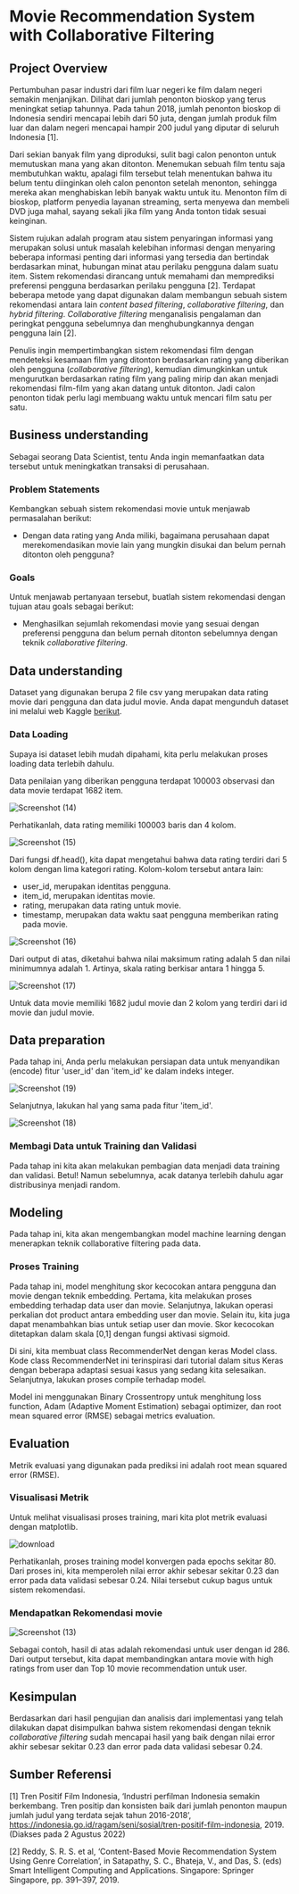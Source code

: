 # **Movie Recommendation System with Collaborative Filtering**

## **Project Overview**

Pertumbuhan pasar industri dari film luar negeri ke film dalam negeri semakin menjanjikan. Dilihat dari  jumlah penonton bioskop yang terus meningkat setiap tahunnya. Pada tahun 2018, jumlah penonton bioskop di Indonesia sendiri mencapai lebih dari 50 juta, dengan jumlah produk film luar dan dalam negeri mencapai hampir 200 judul  yang diputar di seluruh Indonesia [1].

Dari sekian banyak film yang diproduksi, sulit bagi calon penonton untuk memutuskan mana yang akan ditonton. Menemukan sebuah film tentu saja membutuhkan waktu, apalagi film tersebut telah menentukan bahwa itu  belum tentu diinginkan oleh calon penonton setelah menonton, sehingga mereka akan menghabiskan  lebih banyak waktu untuk itu. Menonton film di bioskop, platform penyedia layanan streaming, serta menyewa dan membeli DVD juga mahal, sayang sekali jika film yang Anda tonton tidak sesuai keinginan.

Sistem rujukan adalah program atau sistem penyaringan informasi yang merupakan solusi untuk masalah kelebihan informasi dengan  menyaring beberapa informasi penting dari  informasi yang tersedia dan bertindak berdasarkan minat, hubungan minat atau perilaku pengguna dalam suatu item. Sistem rekomendasi dirancang untuk memahami dan memprediksi preferensi pengguna berdasarkan perilaku pengguna [2]. Terdapat beberapa     metode yang dapat digunakan dalam membangun sebuah sistem rekomendasi antara lain *content based filtering*, *collaborative filtering*, dan *hybrid filtering*. *Collaborative filtering* menganalisis pengalaman dan peringkat pengguna sebelumnya dan menghubungkannya dengan pengguna lain [2].

Penulis ingin mempertimbangkan sistem rekomendasi film dengan mendeteksi kesamaan film yang ditonton berdasarkan rating yang diberikan oleh pengguna (*collaborative filtering*), kemudian dimungkinkan untuk mengurutkan berdasarkan rating film yang paling mirip dan akan menjadi rekomendasi film-film yang akan datang untuk ditonton. Jadi calon penonton tidak perlu lagi membuang waktu untuk mencari film satu per satu.

## **Business understanding**

Sebagai seorang Data Scientist, tentu Anda ingin memanfaatkan data tersebut untuk meningkatkan transaksi di perusahaan. 

### Problem Statements
Kembangkan sebuah sistem rekomendasi movie untuk menjawab permasalahan berikut:
*   Dengan data rating yang Anda miliki, bagaimana perusahaan dapat merekomendasikan movie lain yang mungkin disukai dan belum pernah ditonton oleh pengguna?  

### Goals
Untuk  menjawab pertanyaan tersebut, buatlah sistem rekomendasi dengan tujuan atau goals sebagai berikut:
*   Menghasilkan sejumlah rekomendasi movie yang sesuai dengan preferensi pengguna dan belum pernah ditonton sebelumnya dengan teknik *collaborative filtering*.

## **Data understanding**

Dataset yang digunakan berupa 2 file csv yang merupakan data rating movie dari pengguna dan data judul movie. Anda dapat mengunduh dataset ini melalui web Kaggle [berikut](https://www.kaggle.com/datasets/dev0914sharma/dataset).

### Data Loading

Supaya isi dataset lebih mudah dipahami, kita perlu melakukan proses loading data terlebih dahulu.

Data penilaian yang diberikan pengguna terdapat 100003 observasi dan data movie terdapat 1682 item.

![Screenshot (14)](https://user-images.githubusercontent.com/70586158/182511650-81316f63-af24-4b08-a2d3-0bf597bed1e3.png)

Perhatikanlah, data rating memiliki 100003 baris dan 4 kolom.

![Screenshot (15)](https://user-images.githubusercontent.com/70586158/182511783-4d80a7cb-8e66-4a99-a40e-40624ce3a41b.png)

Dari fungsi df.head(), kita dapat mengetahui bahwa data rating terdiri dari 5 kolom dengan lima kategori rating. Kolom-kolom tersebut antara lain:

* user_id, merupakan identitas pengguna.
* item_id, merupakan identitas movie.
* rating, merupakan data rating untuk movie.
* timestamp, merupakan data waktu saat pengguna memberikan rating pada movie.

![Screenshot (16)](https://user-images.githubusercontent.com/70586158/182511954-7574f3ca-b4a9-483b-8f69-5e345bdeed05.png)

Dari output di atas, diketahui bahwa nilai maksimum rating adalah 5 dan nilai minimumnya adalah 1. Artinya, skala rating berkisar antara 1 hingga 5. 

![Screenshot (17)](https://user-images.githubusercontent.com/70586158/182512995-0dfae968-f151-42fb-a926-6f101b1a03a3.png)

Untuk data movie memiliki 1682 judul movie dan 2 kolom yang terdiri dari id movie dan judul movie.

## **Data preparation**

Pada tahap ini, Anda perlu melakukan persiapan data untuk menyandikan (encode) fitur 'user_id' dan 'item_id' ke dalam indeks integer.

![Screenshot (19)](https://user-images.githubusercontent.com/70586158/182513318-8a88d32c-a4bc-4f05-b582-bca109446a60.png)

Selanjutnya, lakukan hal yang sama pada fitur 'item_id'.

![Screenshot (18)](https://user-images.githubusercontent.com/70586158/182513189-df665a02-db93-4941-87d2-5cb5ed028e3d.png)

### Membagi Data untuk Training dan Validasi

Pada tahap ini kita akan melakukan pembagian data menjadi data training dan validasi. Betul! Namun sebelumnya, acak datanya terlebih dahulu agar distribusinya menjadi random.

## **Modeling**

Pada tahap ini, kita akan mengembangkan model machine learning dengan menerapkan teknik collaborative filtering pada data.

### Proses Training

Pada tahap ini, model menghitung skor kecocokan antara pengguna dan movie dengan teknik embedding. Pertama, kita melakukan proses embedding terhadap data user dan movie. Selanjutnya, lakukan operasi perkalian dot product antara embedding user dan movie. Selain itu, kita juga dapat menambahkan bias untuk setiap user dan movie. Skor kecocokan ditetapkan dalam skala [0,1] dengan fungsi aktivasi sigmoid.

Di sini, kita membuat class RecommenderNet dengan keras Model class. Kode class RecommenderNet ini terinspirasi dari tutorial dalam situs Keras dengan beberapa adaptasi sesuai kasus yang sedang kita selesaikan. Selanjutnya, lakukan proses compile terhadap model.

Model ini menggunakan Binary Crossentropy untuk menghitung loss function, Adam (Adaptive Moment Estimation) sebagai optimizer, dan root mean squared error (RMSE) sebagai metrics evaluation. 

## **Evaluation**

Metrik evaluasi yang digunakan pada prediksi ini adalah root mean squared error (RMSE).

### Visualisasi Metrik

Untuk melihat visualisasi proses training, mari kita plot metrik evaluasi dengan matplotlib.

![download](https://user-images.githubusercontent.com/70586158/182511131-3ba68511-0bb4-4385-8dbb-eb19be5c5a61.png)

Perhatikanlah, proses training model konvergen pada epochs sekitar 80. Dari proses ini, kita memperoleh nilai error akhir sebesar sekitar 0.23 dan error pada data validasi sebesar 0.24. Nilai tersebut cukup bagus untuk sistem rekomendasi. 

### Mendapatkan Rekomendasi movie

![Screenshot (13)](https://user-images.githubusercontent.com/70586158/182511445-04e060ee-eea0-498c-9e30-f0e7c6ab5a64.png)

Sebagai contoh, hasil di atas adalah rekomendasi untuk user dengan id 286. Dari output tersebut, kita dapat membandingkan antara movie with high ratings from user dan Top 10 movie recommendation untuk user.

## **Kesimpulan**

Berdasarkan dari hasil  pengujian dan analisis dari implementasi yang telah dilakukan dapat disimpulkan bahwa sistem rekomendasi dengan teknik *collaborative filtering* sudah mencapai hasil yang baik dengan nilai error akhir sebesar sekitar 0.23 dan error pada data validasi sebesar 0.24.

## **Sumber Referensi**

[1] Tren Positif Film Indonesia, ‘Industri perfilman Indonesia semakin berkembang. Tren positip dan konsisten baik dari jumlah penonton maupun jumlah judul yang terdata sejak  tahun 2016-2018’, https://indonesia.go.id/ragam/seni/sosial/tren-positif-film-indonesia, 2019. (Diakses pada 2 Agustus 2022)

[2] Reddy, S. R. S. et al, ‘Content-Based Movie  Recommendation  System Using Genre Correlation’, in Satapathy, S. C., Bhateja,  V., and Das, S. (eds) Smart Intelligent Computing and Applications. Singapore: Springer Singapore, pp. 391–397, 2019.

